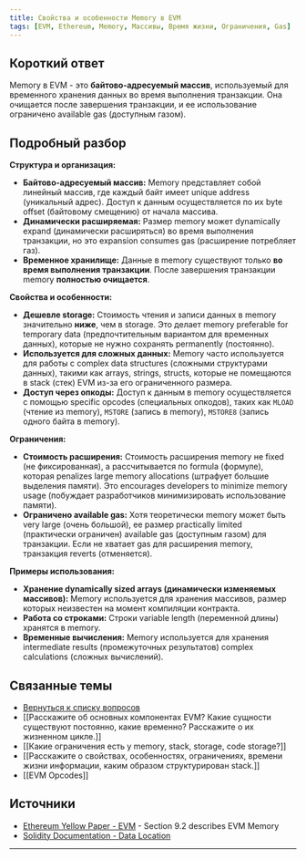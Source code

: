 ```yaml
---
title: Свойства и особенности Memory в EVM
tags: [EVM, Ethereum, Memory, Массивы, Время жизни, Ограничения, Gas]
---
```


## Короткий ответ

Memory в EVM - это **байтово-адресуемый массив**, используемый для временного хранения данных во время выполнения транзакции. Она очищается после завершения транзакции, и ее использование ограничено available gas (доступным газом).


## Подробный разбор


**Структура и организация:**

* **Байтово-адресуемый массив:** Memory представляет собой линейный массив, где каждый байт имеет unique address (уникальный адрес). Доступ к данным осуществляется по их byte offset (байтовому смещению) от начала массива.
* **Динамически расширяемая:** Размер memory может dynamically expand (динамически расширяться) во время выполнения транзакции, но это expansion consumes gas (расширение потребляет газ).
* **Временное хранилище:** Данные в memory существуют только  **во время выполнения транзакции**. После завершения транзакции memory  **полностью очищается**.


**Свойства и особенности:**

* **Дешевле storage:**  Стоимость чтения и записи данных в memory значительно **ниже**, чем в storage.  Это делает memory  preferable for temporary data (предпочтительным вариантом для временных данных), которые не нужно сохранять permanently (постоянно).
* **Используется для сложных данных:** Memory часто используется для работы с complex data structures (сложными структурами данных), такими как arrays, strings, structs,  которые не помещаются в stack (стек) EVM из-за его ограниченного размера.
* **Доступ через опкоды:** Доступ к данным в memory осуществляется с помощью specific opcodes (специальных опкодов), таких как `MLOAD` (чтение из memory), `MSTORE` (запись в memory), `MSTORE8` (запись одного байта в memory).


**Ограничения:**

* **Стоимость расширения:**  Стоимость расширения memory не fixed (не фиксированная), а рассчитывается по formula (формуле),  которая penalizes large memory allocations (штрафует большие выделения памяти). Это encourages developers to minimize memory usage (побуждает разработчиков минимизировать использование памяти).
* **Ограничено available gas:**  Хотя теоретически memory может быть very large (очень большой), ее размер practically limited (практически ограничен) available gas (доступным газом) для транзакции.  Если не хватает gas для расширения memory,  транзакция  reverts (отменяется).


**Примеры использования:**

* **Хранение dynamically sized arrays (динамически изменяемых массивов):**  Memory используется для хранения массивов, размер которых неизвестен на момент компиляции контракта.
* **Работа со строками:**  Строки variable length (переменной длины)  хранятся в memory.
* **Временные вычисления:** Memory используется для хранения intermediate results (промежуточных результатов)  complex calculations (сложных вычислений).



## Связанные темы

* [Вернуться к списку вопросов](4.%20Список%20вопросов.md)
* [[Расскажите об основных компонентах EVM? Какие сущности существуют постоянно, какие временно? Расскажите о их жизненном цикле.]]
* [[Какие ограничения есть у memory, stack, storage, code storage?]]
* [[Расскажите о свойствах, особенностях, ограничениях, времени жизни информации, каким образом структурирован stack.]]
* [[EVM Opcodes]]



## Источники

* [Ethereum Yellow Paper - EVM](https://ethereum.github.io/yellowpaper/paper.pdf#page=14) - Section 9.2 describes EVM Memory
* [Solidity Documentation - Data Location](https://docs.soliditylang.org/en/v0.8.20/internals/layout_in_memory.html)


---